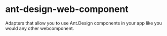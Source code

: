 # ant-design-web-component
Adapters that allow you to use Ant.Design components in your app like you would any other webcomponent.
